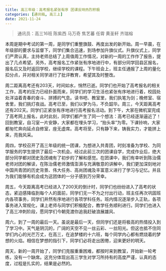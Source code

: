 ```yaml
---
title: 高三年级：高考报名紧张有序 团课反响热烈积极
categories: [通讯稿, 高三上]
date: 2021-11-24
---
```


> 通讯员：高三16班 陈紫西 马万奇 焦艺蕃 任霄 黄圣轩 齐瑞榕

本周是期中考试的第一周，是同学们重整旗鼓、再度出发的新开始。周一早晨，在年级部的要求与监督下，同学们集合迅速，到场参加升旗仪式。升旗仪式上，同学们严肃认真，主持老师总结了上周值周工作情况，对新的一周的工作作了报告，提出了几点希望。另外，高考报名工作紧张有序地进行中，有部分同学回县区报名，报名后又及时返回学校，继续学校的课程。下午班会上，班主任通报了上周的量化扣分点，并对相关同学进行了批评教育，希望其及时整改。

周二距离高考还有203天，时间如水，悄然已逝。同学们也开始了高考报名的相关工作，高考的压力已经扑面而来，同学们的学习生活也紧张有序地进行着，校园处处洋溢着青春的奋斗、拼搏的气息。读书吧、教室里，我们执笔为剑；晚修室、宿舍里，我们挑灯夜战。高考已至，我们以梦为马，不负韶华。周三，今天距离高考还有202天。同学们正紧张有序地进行高考报名活动。到下午，大家在微机室完成了高考网上报名，此时此刻，同学们都产生了同一个想法：高考已经逐渐逼近了！回到教室，自习室一片安静，大家都在埋头学习，“抬头率”为零。下课铃响，大家都匆忙奔向延点自修室，座无虚席。高考将至，只有静下来，铸我实力，才能拼上来，亮我风采。

周四，学校召开了高三年级的统一团课，为想进入共青团，时刻准备为学校、为同学服务的学生提供了最后一次机会。经过此前三次的团课自学，完成作业后，绝大部分同学都对团史及团魂有了初步的了解和感觉。在团课中，我们有幸听到陈治儒老师对团的解读，在陈治儒老师激情澎湃与充满敬意的讲解中，我们更加深刻地对中国共青团的历史背景、伟大任务、高尚团魂及丰富意义进行了学习与记忆。并且为我们能够有机会成为这团体的一分子感到万分荣幸。

周五，今天距离高考已经进入了200天的倒计时，同学们也纷纷进入了高考的状态，紧迫感降临到每个人的面前，同学们无一不为之付出行动，班主任再次巩固班内各项事务，同学们井然有序地进行各项学科任务。班内情况逐渐步入正轨，各项事务进入常规化，课上老师与同学们积极配合，教学任务顺利进行。同学们也进入了高三冲刺阶段，愿同学们今朝竞渡你追我赶破浪展雄风、

周六，到了一周的最后一天。虽说是最后一天，但同学们还是将极高的热情投入到了学习中。天气是阴沉的，广阔的天空不见一丝云彩、一丝阳光。但这也抵不住同学们内心的光芒万丈，在高三，在追梦楼的十六班，每个同学内心都有燃烧着的梦想的火焰。相信在梦想的指引下，同学们必将走出困倦，迎来更好的明天。

周天，新的一周开始了，同学们克服重重困难，都按时来到教室，开始新一轮考练，没有一个缺席。这充分体现出高三学生对学习所持有的高度严谨，认真的态度，过程是扎实的，结果是必然的。 
